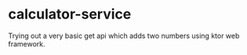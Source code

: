 # calculator-service
Trying out a very basic get api which adds two numbers using ktor web framework.